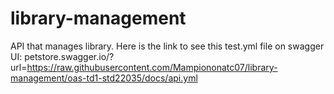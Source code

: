 # library-management
API that manages library.
 Here is the link to see this test.yml file on swagger UI: petstore.swagger.io/?url=https://raw.githubusercontent.com/Mampiononatc07/library-management/oas-td1-std22035/docs/api.yml
